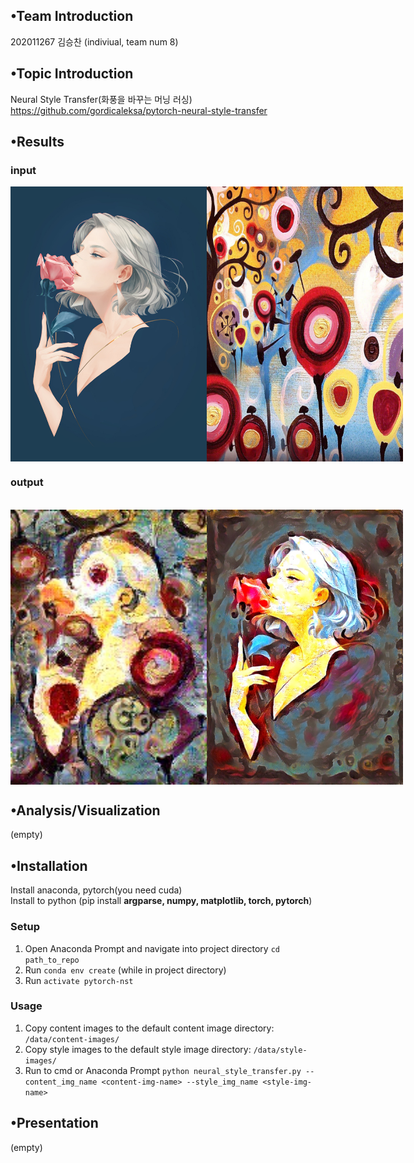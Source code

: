 ## •Team Introduction<br>
202011267 김승찬 (indiviual, team num 8)<br>
## •Topic Introduction<br>
Neural Style Transfer(화풍을 바꾸는 머닝 러싱)<br>
https://github.com/gordicaleksa/pytorch-neural-style-transfer
## •Results<br>

 <style>
  .image-container {
    display: flex;
  }

  .image-container img {
    display: block;
  }
</style>

### input
<div class="image-container">
  <img src="/output/combined_a01_candy height 50~1200/a01.jpg" width="314" height="440" />
  <img src="/output/combined_a01_candy height 50~1200/candy.jpg" width="314" height="440" />
</div>

### output
<br>
<div class="image-container">
<img src="/output/combined_a01_candy height 50~1200/a01_candy_o_lbfgs_i_content_h_200_m_vgg19_cw_100000.0_sw_30000.0_tv_1.0.jpg" width="314" height="440" />
<img src="/output/combined_a01_candy height 50~1200/a01_candy_o_lbfgs_i_content_h_1200_m_vgg19_cw_100000.0_sw_30000.0_tv_1.0.jpg" width="314" height="440" />
 </div>


## •Analysis/Visualization <br>
(empty)<br>
## •Installation<br>
Install anaconda, pytorch(you need cuda)<br>
Install to python (pip install <b>argparse, numpy, matplotlib, torch, pytorch</b>)<br>
### Setup
  1. Open Anaconda Prompt and navigate into project directory `cd path_to_repo`
  2. Run `conda env create` (while in project directory)
  3. Run `activate pytorch-nst`
### Usage
  1. Copy content images to the default content image directory: `/data/content-images/`
  2. Copy style images to the default style image directory: `/data/style-images/`
  3. Run to cmd or Anaconda Prompt `python neural_style_transfer.py --content_img_name <content-img-name> --style_img_name <style-img-name>`
## •Presentation<br>
(empty)<br>
